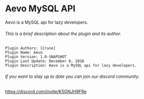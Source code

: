 # Aevo MySQL API
Aevo is a MySQL api for lazy developers.

###### This is a brief description about the plugin and its author.

```
Plugin Authors: [Crune]
Plugin Name: Aevo
Plugin Version: 1.0-SNAPSHOT
Plugin Last Update: December 8, 2018
Plugin Description: Aevo is a MySQL api for lazy developers.
```
###### If you want to stay up to date you can join our discord community.
https://discord.com/invite/K5GNJH9FRe
